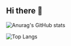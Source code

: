 ## Hi there 👋

![Anurag's GitHub stats](https://github-readme-stats.vercel.app/api?username=Emperorywh)

![Top Langs](https://github-readme-stats.vercel.app/api/top-langs/?username=Emperorywh)
